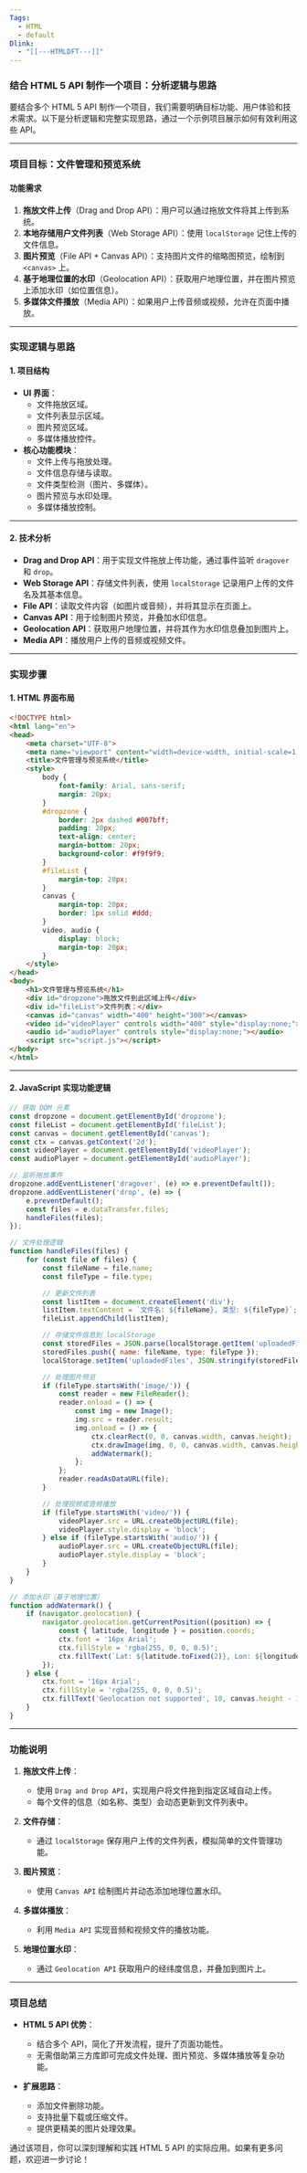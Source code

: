 ```yaml
---
Tags:
  - HTML
  - default
Dlink:
  - "[[---HTMLDFT---]]"
---
```



### **结合 HTML 5 API 制作一个项目：分析逻辑与思路**

要结合多个 HTML 5 API 制作一个项目，我们需要明确目标功能、用户体验和技术需求。以下是分析逻辑和完整实现思路，通过一个示例项目展示如何有效利用这些 API。

---

### **项目目标**：文件管理和预览系统

#### **功能需求**
1. **拖放文件上传**（Drag and Drop API）：用户可以通过拖放文件将其上传到系统。
2. **本地存储用户文件列表**（Web Storage API）：使用 `localStorage` 记住上传的文件信息。
3. **图片预览**（File API + Canvas API）：支持图片文件的缩略图预览，绘制到 `<canvas>` 上。
4. **基于地理位置的水印**（Geolocation API）：获取用户地理位置，并在图片预览上添加水印（如位置信息）。
5. **多媒体文件播放**（Media API）：如果用户上传音频或视频，允许在页面中播放。

---

### **实现逻辑与思路**

#### **1. 项目结构**
- **UI 界面**：
  - 文件拖放区域。
  - 文件列表显示区域。
  - 图片预览区域。
  - 多媒体播放控件。
- **核心功能模块**：
  - 文件上传与拖放处理。
  - 文件信息存储与读取。
  - 文件类型检测（图片、多媒体）。
  - 图片预览与水印处理。
  - 多媒体播放控制。

---

#### **2. 技术分析**
- **Drag and Drop API**：用于实现文件拖放上传功能，通过事件监听 `dragover` 和 `drop`。
- **Web Storage API**：存储文件列表，使用 `localStorage` 记录用户上传的文件名及其基本信息。
- **File API**：读取文件内容（如图片或音频），并将其显示在页面上。
- **Canvas API**：用于绘制图片预览，并叠加水印信息。
- **Geolocation API**：获取用户地理位置，并将其作为水印信息叠加到图片上。
- **Media API**：播放用户上传的音频或视频文件。

---

### **实现步骤**

#### **1. HTML 界面布局**
```html
<!DOCTYPE html>
<html lang="en">
<head>
    <meta charset="UTF-8">
    <meta name="viewport" content="width=device-width, initial-scale=1.0">
    <title>文件管理与预览系统</title>
    <style>
        body {
            font-family: Arial, sans-serif;
            margin: 20px;
        }
        #dropzone {
            border: 2px dashed #007bff;
            padding: 20px;
            text-align: center;
            margin-bottom: 20px;
            background-color: #f9f9f9;
        }
        #fileList {
            margin-top: 20px;
        }
        canvas {
            margin-top: 20px;
            border: 1px solid #ddd;
        }
        video, audio {
            display: block;
            margin-top: 20px;
        }
    </style>
</head>
<body>
    <h1>文件管理与预览系统</h1>
    <div id="dropzone">拖放文件到此区域上传</div>
    <div id="fileList">文件列表：</div>
    <canvas id="canvas" width="400" height="300"></canvas>
    <video id="videoPlayer" controls width="400" style="display:none;"></video>
    <audio id="audioPlayer" controls style="display:none;"></audio>
    <script src="script.js"></script>
</body>
</html>
```

---

#### **2. JavaScript 实现功能逻辑**

```javascript
// 获取 DOM 元素
const dropzone = document.getElementById('dropzone');
const fileList = document.getElementById('fileList');
const canvas = document.getElementById('canvas');
const ctx = canvas.getContext('2d');
const videoPlayer = document.getElementById('videoPlayer');
const audioPlayer = document.getElementById('audioPlayer');

// 监听拖放事件
dropzone.addEventListener('dragover', (e) => e.preventDefault());
dropzone.addEventListener('drop', (e) => {
    e.preventDefault();
    const files = e.dataTransfer.files;
    handleFiles(files);
});

// 文件处理逻辑
function handleFiles(files) {
    for (const file of files) {
        const fileName = file.name;
        const fileType = file.type;

        // 更新文件列表
        const listItem = document.createElement('div');
        listItem.textContent = `文件名: ${fileName}, 类型: ${fileType}`;
        fileList.appendChild(listItem);

        // 存储文件信息到 localStorage
        const storedFiles = JSON.parse(localStorage.getItem('uploadedFiles') || '[]');
        storedFiles.push({ name: fileName, type: fileType });
        localStorage.setItem('uploadedFiles', JSON.stringify(storedFiles));

        // 处理图片预览
        if (fileType.startsWith('image/')) {
            const reader = new FileReader();
            reader.onload = () => {
                const img = new Image();
                img.src = reader.result;
                img.onload = () => {
                    ctx.clearRect(0, 0, canvas.width, canvas.height);
                    ctx.drawImage(img, 0, 0, canvas.width, canvas.height);
                    addWatermark();
                };
            };
            reader.readAsDataURL(file);
        }

        // 处理视频或音频播放
        if (fileType.startsWith('video/')) {
            videoPlayer.src = URL.createObjectURL(file);
            videoPlayer.style.display = 'block';
        } else if (fileType.startsWith('audio/')) {
            audioPlayer.src = URL.createObjectURL(file);
            audioPlayer.style.display = 'block';
        }
    }
}

// 添加水印（基于地理位置）
function addWatermark() {
    if (navigator.geolocation) {
        navigator.geolocation.getCurrentPosition((position) => {
            const { latitude, longitude } = position.coords;
            ctx.font = '16px Arial';
            ctx.fillStyle = 'rgba(255, 0, 0, 0.5)';
            ctx.fillText(`Lat: ${latitude.toFixed(2)}, Lon: ${longitude.toFixed(2)}`, 10, canvas.height - 10);
        });
    } else {
        ctx.font = '16px Arial';
        ctx.fillStyle = 'rgba(255, 0, 0, 0.5)';
        ctx.fillText('Geolocation not supported', 10, canvas.height - 10);
    }
}
```

---

### **功能说明**

1. **拖放文件上传**：
   - 使用 `Drag and Drop API`，实现用户将文件拖到指定区域自动上传。
   - 每个文件的信息（如名称、类型）会动态更新到文件列表中。

2. **文件存储**：
   - 通过 `localStorage` 保存用户上传的文件列表，模拟简单的文件管理功能。

3. **图片预览**：
   - 使用 `Canvas API` 绘制图片并动态添加地理位置水印。

4. **多媒体播放**：
   - 利用 `Media API` 实现音频和视频文件的播放功能。

5. **地理位置水印**：
   - 通过 `Geolocation API` 获取用户的经纬度信息，并叠加到图片上。

---

### **项目总结**

- **HTML 5 API 优势**：
  - 结合多个 API，简化了开发流程，提升了页面功能性。
  - 无需借助第三方库即可完成文件处理、图片预览、多媒体播放等复杂功能。

- **扩展思路**：
  - 添加文件删除功能。
  - 支持批量下载或压缩文件。
  - 提供更精美的图片处理效果。

通过该项目，你可以深刻理解和实践 HTML 5 API 的实际应用。如果有更多问题，欢迎进一步讨论！